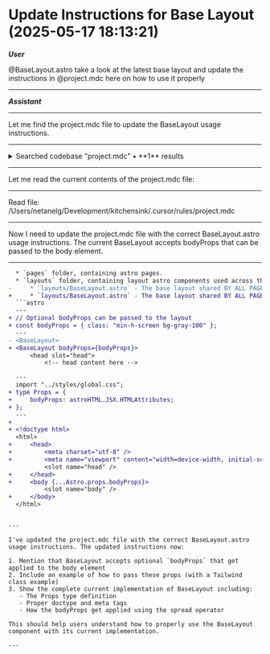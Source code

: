 <!-- Generated by SpecStory -->

# Update Instructions for Base Layout (2025-05-17 18:13:21)

_**User**_

@BaseLayout.astro take a look at the latest base layout and update the instructions in @project.mdc  here on how to use it properly

---

_**Assistant**_



---

Let me find the project.mdc file to update the BaseLayout usage instructions.

---

<details>
            <summary>Searched codebase "project.mdc" • **1** results</summary>
        
| File |
|------|
| `undefined` |

</details>

---

Let me read the current contents of the project.mdc file:

---

Read file: /Users/netanelg/Development/kitchensink/.cursor/rules/project.mdc

---

Now I need to update the project.mdc file with the correct BaseLayout.astro usage instructions. The current BaseLayout accepts bodyProps that can be passed to the body element.

---

```diff
  * `pages` folder, containing astro pages.
  * `layouts` folder, containing layout astro components used across the project pages.
-     * `layouts/BaseLayout.astro` - The base layout shared BY ALL PAGES. Contains the most basic setup for importing global css and rendering the `html` element, has 2 slots: `head` and `body`. Use the layout like so:
+     * `layouts/BaseLayout.astro` - The base layout shared BY ALL PAGES. Contains the most basic setup for importing global css and rendering the `html` element, has 2 slots: `head` and `body`. Also accepts optional `bodyProps` that will be applied to the body element. Use the layout like so:
  ```astro
  ---
+ // Optional bodyProps can be passed to the layout
+ const bodyProps = { class: "min-h-screen bg-gray-100" };
  ---
- <BaseLayout>
+ <BaseLayout bodyProps={bodyProps}>
      <head slot="head">
          <!-- head content here -->
```

```diff
  ---
  import "../styles/global.css";
+ type Props = {
+     bodyProps: astroHTML.JSX.HTMLAttributes;
+ };
  ---
+ 
+ <!doctype html>
  <html>
+     <head>
+         <meta charset="utf-8" />
+         <meta name="viewport" content="width=device-width, initial-scale=1" />
          <slot name="head" />
+     </head>
+     <body {...Astro.props.bodyProps}>
          <slot name="body" />
+     </body>
  </html>
  ```
```

---

I've updated the project.mdc file with the correct BaseLayout.astro usage instructions. The updated instructions now:

1. Mention that BaseLayout accepts optional `bodyProps` that get applied to the body element
2. Include an example of how to pass these props (with a Tailwind class example)
3. Show the complete current implementation of BaseLayout including:
   - The Props type definition
   - Proper doctype and meta tags
   - How the bodyProps get applied using the spread operator

This should help users understand how to properly use the BaseLayout component with its current implementation.

---


